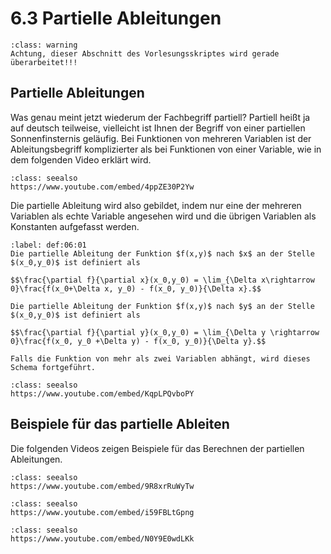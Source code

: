 # 6.3 Partielle Ableitungen

```{admonition} Warnung
:class: warning
Achtung, dieser Abschnitt des Vorlesungsskriptes wird gerade überarbeitet!!!
```

## Partielle Ableitungen

Was genau meint jetzt wiederum der Fachbegriff partiell? Partiell heißt ja auf deutsch teilweise, vielleicht ist Ihnen der Begriff von einer partiellen Sonnenfinsternis geläufig. Bei Funktionen von mehreren Variablen ist der Ableitungsbegriff komplizierter als bei Funktionen von einer Variable, wie in dem folgenden Video erklärt wird.

```{admonition} Video
:class: seealso
https://www.youtube.com/embed/4ppZE30P2Yw
```

Die partielle Ableitung wird also gebildet, indem nur eine der mehreren Variablen als echte Variable angesehen wird und die übrigen Variablen als Konstanten aufgefasst werden. 



````{prf:definition}
:label: def:06:01
Die partielle Ableitung der Funktion $f(x,y)$ nach $x$ an der Stelle $(x_0,y_0)$ ist definiert als

$$\frac{\partial f}{\partial x}(x_0,y_0) = \lim_{\Delta x\rightarrow 0}\frac{f(x_0+\Delta x, y_0) - f(x_0, y_0)}{\Delta x}.$$

Die partielle Ableitung der Funktion $f(x,y)$ nach $y$ an der Stelle $(x_0,y_0)$ ist definiert als

$$\frac{\partial f}{\partial y}(x_0,y_0) = \lim_{\Delta y \rightarrow 0}\frac{f(x_0, y_0 +\Delta y) - f(x_0, y_0)}{\Delta y}.$$

Falls die Funktion von mehr als zwei Variablen abhängt, wird dieses Schema fortgeführt.
````

```{admonition} Video
:class: seealso
https://www.youtube.com/embed/KqpLPQvboPY
```

## Beispiele für das partielle Ableiten

Die folgenden Videos zeigen Beispiele für das Berechnen der partiellen Ableitungen.


```{admonition} Video
:class: seealso
https://www.youtube.com/embed/9R8xrRuWyTw
```

```{admonition} Video
:class: seealso
https://www.youtube.com/embed/i59FBLtGpng
```

```{admonition} Video
:class: seealso
https://www.youtube.com/embed/N0Y9E0wdLKk
```

